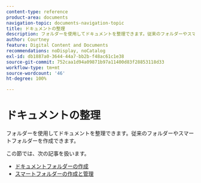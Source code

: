 ```yaml
---
content-type: reference
product-area: documents
navigation-topic: documents-navigation-topic
title: ドキュメントの整理
description: フォルダーを使用してドキュメントを整理できます。従来のフォルダーやスマートフォルダーを作成できます。
author: Courtney
feature: Digital Content and Documents
recommendations: noDisplay, noCatalog
exl-id: db1887a0-3644-44a7-bb2b-f48ac61c1e38
source-git-commit: 752caa1d94a09871b97a11400d83f28853118d33
workflow-type: tm+mt
source-wordcount: '46'
ht-degree: 100%

---
```


# ドキュメントの整理

フォルダーを使用してドキュメントを整理できます。従来のフォルダーやスマートフォルダーを作成できます。

この節では、次の記事を扱います。

* [ドキュメントフォルダーの作成](../../documents/organizing-documents/create-documents-folder.md)
* [スマートフォルダーの作成と管理](../../documents/organizing-documents/create-manage-smart-folders.md)
